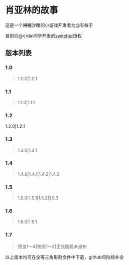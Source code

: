 # 肖亚林的故事
这是一个~~滑稽~~沙雕的小游戏开发者为@有益于 

目前向@小dai同学开发的[switcher]("https://github.com/AASQuanDeng/AAS")授权

## 版本列表
### 1.0
>1.0.0|1.0.1

### 1.1
>1.1.0|1.1.1

### 1.2
1.2.0|1.2.1

### 1.3
>1.3.0|1.3.1

### 1.4
>1.4.0|1.4.1|1.4.2|1.4.3

### 1.5
>1.5.0|1.5.1|1.5.2|1.5.3

### 1.6
>1.6.0|1.6.1

### 1.7
>预览1～4|快照1～2|正式版暂未发布

以上版本均可在全等三角形群文件中下载，github将陆续补全

